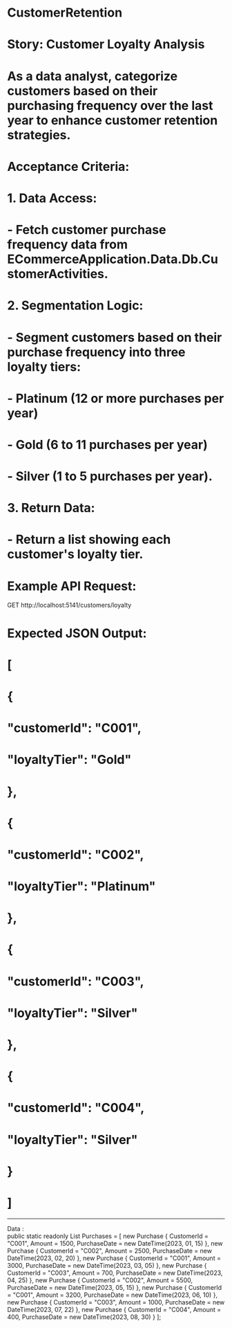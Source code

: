 # CustomerRetention
# Story: Customer Loyalty Analysis
#
# As a data analyst, categorize customers based on their purchasing frequency over the last year to enhance customer retention strategies.
#
# Acceptance Criteria:
# 1. Data Access:
#    - Fetch customer purchase frequency data from ECommerceApplication.Data.Db.CustomerActivities.
#
# 2. Segmentation Logic:
#    - Segment customers based on their purchase frequency into three loyalty tiers:
#      - Platinum (12 or more purchases per year)
#      - Gold (6 to 11 purchases per year)
#      - Silver (1 to 5 purchases per year).
#
# 3. Return Data:
#    - Return a list showing each customer's loyalty tier.
#
# Example API Request:
GET http://localhost:5141/customers/loyalty
# Expected JSON Output:
# [
#   {
#     "customerId": "C001",
#     "loyaltyTier": "Gold"
#   },
#   {
#     "customerId": "C002",
#     "loyaltyTier": "Platinum"
#   },
#   {
#     "customerId": "C003",
#     "loyaltyTier": "Silver"
#   },
#   {
#     "customerId": "C004",
#     "loyaltyTier": "Silver"
#   }
# ]
 
 
---------------------------------------------------------------------------------------------------------------------------------------
 
 
Data :  
   public static readonly List<Purchase> Purchases =
   [
       new Purchase { CustomerId = "C001", Amount = 1500, PurchaseDate = new DateTime(2023, 01, 15) },
       new Purchase { CustomerId = "C002", Amount = 2500, PurchaseDate = new DateTime(2023, 02, 20) },
       new Purchase { CustomerId = "C001", Amount = 3000, PurchaseDate = new DateTime(2023, 03, 05) },
       new Purchase { CustomerId = "C003", Amount = 700, PurchaseDate = new DateTime(2023, 04, 25) },
       new Purchase { CustomerId = "C002", Amount = 5500, PurchaseDate = new DateTime(2023, 05, 15) },
       new Purchase { CustomerId = "C001", Amount = 3200, PurchaseDate = new DateTime(2023, 06, 10) },
       new Purchase { CustomerId = "C003", Amount = 1000, PurchaseDate = new DateTime(2023, 07, 22) },
       new Purchase { CustomerId = "C004", Amount = 400, PurchaseDate = new DateTime(2023, 08, 30) }
   ];
